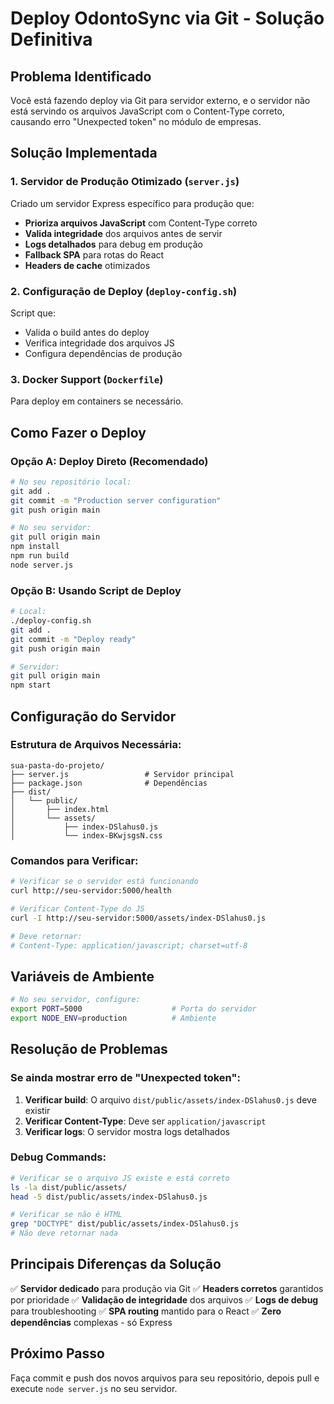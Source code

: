 # Deploy OdontoSync via Git - Solução Definitiva

## Problema Identificado
Você está fazendo deploy via Git para servidor externo, e o servidor não está servindo os arquivos JavaScript com o Content-Type correto, causando erro "Unexpected token" no módulo de empresas.

## Solução Implementada

### 1. Servidor de Produção Otimizado (`server.js`)
Criado um servidor Express específico para produção que:
- **Prioriza arquivos JavaScript** com Content-Type correto
- **Valida integridade** dos arquivos antes de servir
- **Logs detalhados** para debug em produção
- **Fallback SPA** para rotas do React
- **Headers de cache** otimizados

### 2. Configuração de Deploy (`deploy-config.sh`)
Script que:
- Valida o build antes do deploy
- Verifica integridade dos arquivos JS
- Configura dependências de produção

### 3. Docker Support (`Dockerfile`)
Para deploy em containers se necessário.

## Como Fazer o Deploy

### Opção A: Deploy Direto (Recomendado)
```bash
# No seu repositório local:
git add .
git commit -m "Production server configuration"
git push origin main

# No seu servidor:
git pull origin main
npm install
npm run build
node server.js
```

### Opção B: Usando Script de Deploy
```bash
# Local:
./deploy-config.sh
git add .
git commit -m "Deploy ready"
git push origin main

# Servidor:
git pull origin main
npm start
```

## Configuração do Servidor

### Estrutura de Arquivos Necessária:
```
sua-pasta-do-projeto/
├── server.js                 # Servidor principal
├── package.json              # Dependências
├── dist/
│   └── public/
│       ├── index.html
│       └── assets/
│           ├── index-DSlahus0.js
│           └── index-BKwjsgsN.css
```

### Comandos para Verificar:
```bash
# Verificar se o servidor está funcionando
curl http://seu-servidor:5000/health

# Verificar Content-Type do JS
curl -I http://seu-servidor:5000/assets/index-DSlahus0.js

# Deve retornar:
# Content-Type: application/javascript; charset=utf-8
```

## Variáveis de Ambiente

```bash
# No seu servidor, configure:
export PORT=5000                    # Porta do servidor
export NODE_ENV=production          # Ambiente
```

## Resolução de Problemas

### Se ainda mostrar erro de "Unexpected token":
1. **Verificar build**: O arquivo `dist/public/assets/index-DSlahus0.js` deve existir
2. **Verificar Content-Type**: Deve ser `application/javascript`
3. **Verificar logs**: O servidor mostra logs detalhados

### Debug Commands:
```bash
# Verificar se o arquivo JS existe e está correto
ls -la dist/public/assets/
head -5 dist/public/assets/index-DSlahus0.js

# Verificar se não é HTML
grep "DOCTYPE" dist/public/assets/index-DSlahus0.js
# Não deve retornar nada
```

## Principais Diferenças da Solução

✅ **Servidor dedicado** para produção via Git
✅ **Headers corretos** garantidos por prioridade
✅ **Validação de integridade** dos arquivos
✅ **Logs de debug** para troubleshooting
✅ **SPA routing** mantido para o React
✅ **Zero dependências** complexas - só Express

## Próximo Passo
Faça commit e push dos novos arquivos para seu repositório, depois pull e execute `node server.js` no seu servidor.